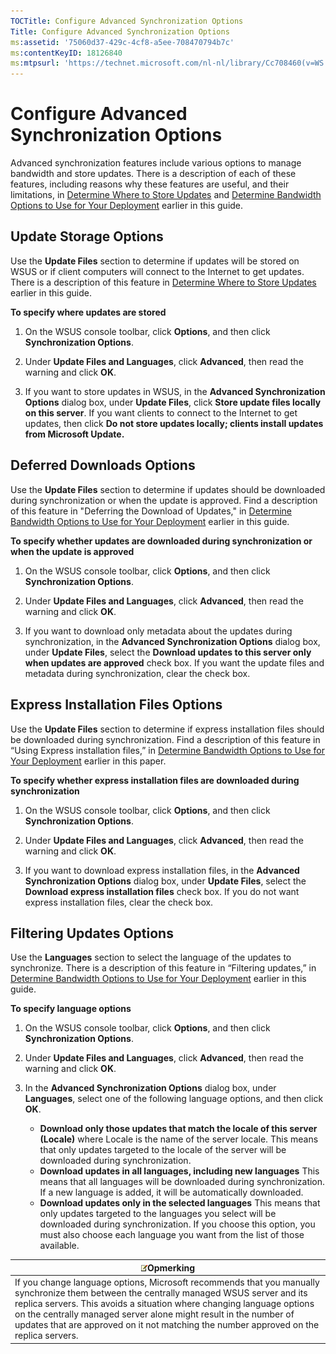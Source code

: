 ```yaml
---
TOCTitle: Configure Advanced Synchronization Options
Title: Configure Advanced Synchronization Options
ms:assetid: '75060d37-429c-4cf8-a5ee-708470794b7c'
ms:contentKeyID: 18126840
ms:mtpsurl: 'https://technet.microsoft.com/nl-nl/library/Cc708460(v=WS.10)'
---
```


Configure Advanced Synchronization Options
==========================================

Advanced synchronization features include various options to manage bandwidth and store updates. There is a description of each of these features, including reasons why these features are useful, and their limitations, in [Determine Where to Store Updates](https://technet.microsoft.com/3102c059-d7a4-49d8-8de8-299e730bb109) and [Determine Bandwidth Options to Use for Your Deployment](https://technet.microsoft.com/8001cd1d-8c32-4962-8bad-9dede4cd90e5) earlier in this guide.

Update Storage Options
----------------------

Use the **Update Files** section to determine if updates will be stored on WSUS or if client computers will connect to the Internet to get updates. There is a description of this feature in [Determine Where to Store Updates](https://technet.microsoft.com/3102c059-d7a4-49d8-8de8-299e730bb109) earlier in this guide.

**To specify where updates are stored**
1.  On the WSUS console toolbar, click **Options**, and then click **Synchronization Options**.

2.  Under **Update Files and Languages**, click **Advanced**, then read the warning and click **OK**.

3.  If you want to store updates in WSUS, in the **Advanced Synchronization Options** dialog box, under **Update Files**, click **Store update files locally on this server**. If you want clients to connect to the Internet to get updates, then click **Do not store updates locally; clients install updates from Microsoft Update.**

Deferred Downloads Options
--------------------------

Use the **Update Files** section to determine if updates should be downloaded during synchronization or when the update is approved. Find a description of this feature in "Deferring the Download of Updates," in [Determine Bandwidth Options to Use for Your Deployment](https://technet.microsoft.com/8001cd1d-8c32-4962-8bad-9dede4cd90e5) earlier in this guide.

**To specify whether updates are downloaded during synchronization or when the update is approved**
1.  On the WSUS console toolbar, click **Options**, and then click **Synchronization Options**.

2.  Under **Update Files and Languages**, click **Advanced**, then read the warning and click **OK**.

3.  If you want to download only metadata about the updates during synchronization, in the **Advanced Synchronization Options** dialog box, under **Update Files**, select the **Download updates to this server only when updates are approved** check box. If you want the update files and metadata during synchronization, clear the check box.

Express Installation Files Options
----------------------------------

Use the **Update Files** section to determine if express installation files should be downloaded during synchronization. Find a description of this feature in “Using Express installation files,” in [Determine Bandwidth Options to Use for Your Deployment](https://technet.microsoft.com/8001cd1d-8c32-4962-8bad-9dede4cd90e5) earlier in this paper.

**To specify whether express installation files are downloaded during synchronization**
1.  On the WSUS console toolbar, click **Options**, and then click **Synchronization Options**.

2.  Under **Update Files and Languages**, click **Advanced**, then read the warning and click **OK**.

3.  If you want to download express installation files, in the **Advanced Synchronization Options** dialog box, under **Update Files**, select the **Download express installation files** check box. If you do not want express installation files, clear the check box.

Filtering Updates Options
-------------------------

Use the **Languages** section to select the language of the updates to synchronize. There is a description of this feature in “Filtering updates,” in [Determine Bandwidth Options to Use for Your Deployment](https://technet.microsoft.com/8001cd1d-8c32-4962-8bad-9dede4cd90e5) earlier in this guide.

**To specify language options**
1.  On the WSUS console toolbar, click **Options**, and then click **Synchronization Options**.

2.  Under **Update Files and Languages**, click **Advanced**, then read the warning and click **OK**.

3.  In the **Advanced Synchronization Options** dialog box, under **Languages**, select one of the following language options, and then click **OK**.

    -   **Download only those updates that match the locale of this server (Locale)** where Locale is the name of the server locale. This means that only updates targeted to the locale of the server will be downloaded during synchronization.
    -   **Download updates in all languages, including new languages** This means that all languages will be downloaded during synchronization. If a new language is added, it will be automatically downloaded.
    -   **Download updates only in the selected languages** This means that only updates targeted to the languages you select will be downloaded during synchronization. If you choose this option, you must also choose each language you want from the list of those available.

| ![](/security-updates/images/Cc708460.note(WS.10).gif)Opmerking                                                                                                                                                                                                                                                                                                      |
|---------------------------------------------------------------------------------------------------------------------------------------------------------------------------------------------------------------------------------------------------------------------------------------------------------------------------------------------------------------------------------|
| If you change language options, Microsoft recommends that you manually synchronize them between the centrally managed WSUS server and its replica servers. This avoids a situation where changing language options on the centrally managed server alone might result in the number of updates that are approved on it not matching the number approved on the replica servers. |
